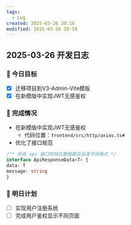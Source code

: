 ```yaml
---
tags:
  - Log
created: 2025-03-26 20:18
modified: 2025-03-26 20:18
---
```


## 2025-03-26 开发日志

### 🎯 今日目标
- [x] 迁移项目到V3-Admin-Vite模版
- [x] 在新模版中实现JWT无感鉴权

### 📝 完成情况
- 在新模版中实现JWT无感鉴权
	- 代码位置：`frontend/src/http/axios.ts#`
- 优化了接口规范
```ts
/** 所有 api 接口的响应数据都应该准守该格式 */
interface ApiResponseData<T> {
data: T
message: string
}
```

### 🌱 明日计划
- [ ] 实现用户注册系统
- [ ] 完成用户鉴权显示不同页面